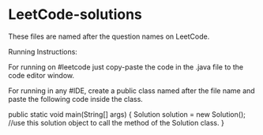 # LeetCode-solutions
These files are named after the question names on LeetCode. 

Running Instructions:

For running on #leetcode just copy-paste the code in the .java file to the code editor window.

For running in any #IDE, create a public class named after the file name and paste the following code inside the class.

public static void main(String[] args)
    {
        Solution solution = new Solution();
        //use this solution object to call the method of the Solution class.
    }
